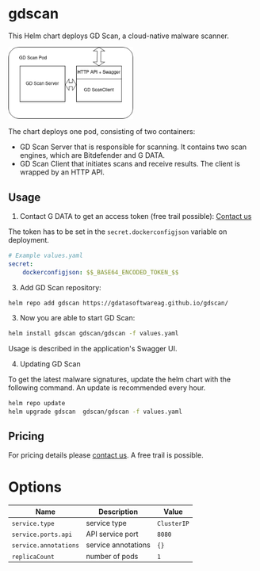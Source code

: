 # gdscan

This Helm chart deploys GD Scan, a cloud-native malware scanner.

<img src="GD Scan Server.png" alt="GDScan" style="width:50%">

The chart deploys one pod, consisting of two containers:
 * GD Scan Server that is responsible for scanning. It contains two scan engines, which are Bitdefender and G DATA.
 * GD Scan Client that initiates scans and receive results. The client is wrapped by an HTTP API.


## Usage

1. Contact G DATA to get an access token (free trail possible): [Contact us](mailto:oem@gdata.de)

The token has to be set in the `secret.dockerconfigjson` variable on deployment.

```yaml
# Example values.yaml
secret: 
    dockerconfigjson: $$_BASE64_ENCODED_TOKEN_$$
```

3. Add GD Scan repository:

```
helm repo add gdscan https://gdatasoftwareag.github.io/gdscan/
```

3. Now you are able to start GD Scan:

```bash
helm install gdscan gdscan/gdscan -f values.yaml
```

Usage is described in the application's Swagger UI.

4. Updating GD Scan

To get the latest malware signatures, update the helm chart with the following command. An update is recommended every hour.

```bash
helm repo update
helm upgrade gdscan  gdscan/gdscan -f values.yaml
```

## Pricing

For pricing details please [contact us](mailto:oem@gdata.de). A free trail is possible.


# Options

| Name                               | Description                                                                                                                      | Value                    |
| ---------------------------------- | -------------------------------------------------------------------------------------------------------------------------------- | ------------------------ |
| `service.type`                     | service type                                                                                                          | `ClusterIP`              |
| `service.ports.api`                | API service port                                                                                                      | `8080`                   |
| `service.annotations`              | service annotations                                                                                              | `{}`                     |
| `replicaCount`              | number of pods                                                                                              | `1`                     |
